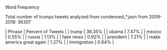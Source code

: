 Word Frequency

Total number of trumps tweets analyzed from condensed_*.json from 2009-2018: 36307

|      Phrase     |   Percent of Tweets  |
|            trump |  38.35% |
|            obama |   7.47% |
|           mexico |   0.55% |
|           russia |   1.13% |
|        fake news |   0.92% |
|        president |   7.21% |
| make america great again |   1.27% |
|      immigration |   0.64% |
